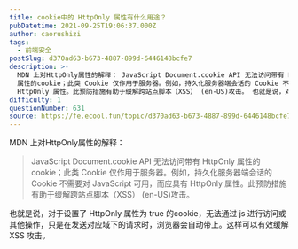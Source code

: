 ```yaml
---
title: cookie中的 HttpOnly 属性有什么用途？
pubDatetime: 2021-09-25T19:06:37.000Z
author: caorushizi
tags:
  - 前端安全
postSlug: d370ad63-b673-4887-899d-6446148bcfe7
description: >-
  MDN 上对HttpOnly属性的解释： JavaScript Document.cookie API 无法访问带有 HttpOnly
  属性的cookie；此类 Cookie 仅作用于服务器。例如，持久化服务器端会话的 Cookie 不需要对 JavaScript 可用，而应具有
  HttpOnly 属性。此预防措施有助于缓解跨站点脚本（XSS） (en-US)攻击。 也就是说，对于设置了 Http
difficulty: 1
questionNumber: 631
source: https://fe.ecool.fun/topic/d370ad63-b673-4887-899d-6446148bcfe7
---
```


MDN 上对HttpOnly属性的解释： 

> JavaScript Document.cookie API 无法访问带有 HttpOnly 属性的cookie；此类 Cookie 仅作用于服务器。例如，持久化服务器端会话的 Cookie 不需要对 JavaScript 可用，而应具有 HttpOnly 属性。此预防措施有助于缓解跨站点脚本（XSS） (en-US)攻击。

也就是说，对于设置了 HttpOnly 属性为 true 的cookie，无法通过 js 进行访问或其他操作，只是在发送对应域下的请求时，浏览器会自动带上。这样可以有效缓解 XSS 攻击。
